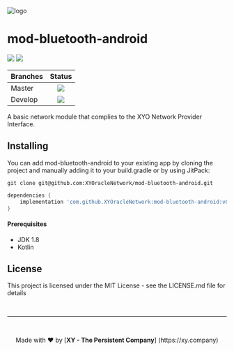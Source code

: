 [logo]: https://www.xy.company/img/home/logo_xy.png

![logo]

# mod-bluetooth-android

[![](https://jitpack.io/v/XYOracleNetwork/mod-bluetooth-android.svg)](https://jitpack.io/#XYOracleNetwork/mod-bluetooth-android) [![](https://img.shields.io/gitter/room/XYOracleNetwork/Stardust.svg)](https://gitter.im/XYOracleNetwork/Dev)

| Branches        | Status           |
| ------------- |:-------------:|
| Master      | [![](https://circleci.com/gh/XYOracleNetwork/mod-bluetooth-android.svg?style=shield)](https://circleci.com/gh/XYOracleNetwork/mod-bluetooth-android) |
| Develop      | [![](https://circleci.com/gh/XYOracleNetwork/mod-bluetooth-android/tree/develop.svg?style=shield)](https://circleci.com/gh/XYOracleNetwork/mod-bluetooth-android/tree/develop)      |

A basic network module that complies to the XYO Network Provider Interface.

## Installing
You can add mod-bluetooth-android to your existing app by cloning the project and manually adding it to your build.gradle or by using JitPack:

```
git clone git@github.com:XYOracleNetwork/mod-bluetooth-android.git
```

```gradle
dependencies {
    implementation 'com.github.XYOracleNetwork:mod-bluetooth-android:v0.1.0-beta'
}
```

#### Prerequisites
* JDK 1.8
* Kotlin

## License
This project is licensed under the MIT License - see the LICENSE.md file for details

<br><hr><br>
<p align="center">Made with  ❤️  by [<b>XY - The Persistent Company</b>] (https://xy.company)</p>

